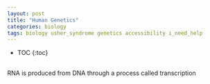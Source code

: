 ```yaml
---
layout: post
title: "Human Genetics"
categories: biology
tags: biology usher_syndrome genetics accessibility i_need_help
---
```


* TOC
{:toc}

## 



RNA is produced from DNA through a process called transcription


